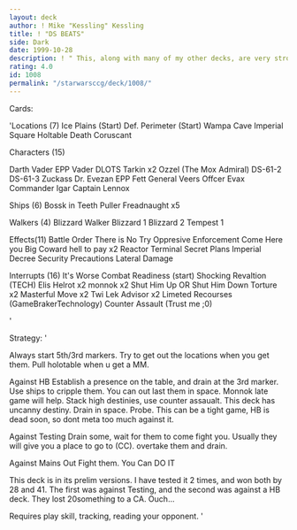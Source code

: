 ```yaml
---
layout: deck
author: ! Mike "Kessling" Kessling
title: ! "DS BEATS"
side: Dark
date: 1999-10-28
description: ! " This, along with many of my other decks, are very strong and beatdown. It requires high playskill, and knoweldge of destiny tracking to work to its highest advantages."
rating: 4.0
id: 1008
permalink: "/starwarsccg/deck/1008/"
---
```

Cards: 

'Locations (7)
Ice Plains (Start)
Def. Perimeter (Start)
Wampa Cave
Imperial Square
Holtable
Death 
Coruscant

Characters (15)

Darth Vader
EPP Vader
DLOTS
Tarkin x2
Ozzel (The Mox Admiral)
DS-61-2
DS-61-3
Zuckass
Dr. Evezan
EPP Fett
General Veers
Offcer Evax
Commander Igar
Captain Lennox

Ships (6)
Bossk in Teeth Puller
Freadnaught x5

Walkers (4)
Blizzard Walker
Blizzard 1
Blizzard 2
Tempest 1

Effects(11)
Battle Order
There is No Try
Oppresive Enforcement
Come Here you Big Coward
hell to pay x2
Reactor Terminal
Secret Plans
Imperial Decree
Security Precautions
Lateral Damage

Interrupts (16)
It's Worse
Combat Readiness (start)
Shocking Revaltion (TECH)
Elis Helrot x2
monnok x2
Shut Him Up OR Shut Him Down
Torture x2
Masterful Move x2
Twi Lek Advisor x2
Limeted Recourses (GameBrakerTechnology)
Counter Assault (Trust me ;0)




'

Strategy: '

Always start 5th/3rd markers. Try to get out the locations when you get them. Pull holotable when u get a MM.

Against HB Establish a presence on the table, and drain at the 3rd marker. Use ships to cripple them. You can out last them in space. Monnok late game will help. Stack high destinies, use counter assaualt. This deck has uncanny destiny. Drain in space. Probe. This can be a tight game, HB is dead soon, so dont meta too much against it.

Against Testing Drain some, wait for them to come fight you. Usually they will give you a place to go to (CC). overtake them and drain.

Against Mains Out Fight them. You Can DO IT


This deck is in its prelim versions. I have tested it 2 times, and won both by 28 and 41. The first was against Testing, and the second was against a HB deck. They lost 20something to a CA. Ouch...

Requires play skill, tracking, reading your opponent. '
